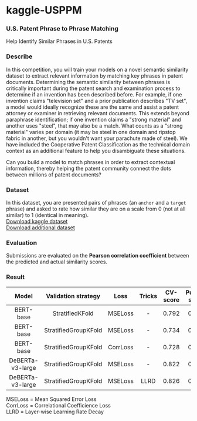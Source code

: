# kaggle-USPPM
### U.S. Patent Phrase to Phrase Matching  
Help Identify Similar Phrases in U.S. Patents

### Describe
In this competition, you will train your models on a novel semantic similarity dataset to extract relevant information by matching key phrases in patent documents. Determining the semantic similarity between phrases is critically important during the patent search and examination process to determine if an invention has been described before. For example, if one invention claims "television set" and a prior publication describes "TV set", a model would ideally recognize these are the same and assist a patent attorney or examiner in retrieving relevant documents. This extends beyond paraphrase identification; if one invention claims a "strong material" and another uses "steel", that may also be a match. What counts as a "strong material" varies per domain (it may be steel in one domain and ripstop fabric in another, but you wouldn't want your parachute made of steel). We have included the Cooperative Patent Classification as the technical domain context as an additional feature to help you disambiguate these situations.

Can you build a model to match phrases in order to extract contextual information, thereby helping the patent community connect the dots between millions of patent documents?

### Dataset
In this dataset, you are presented pairs of phrases (an <code>anchor</code> and a <code>target</code> phrase) and asked to rate how similar they are on a scale from 0 (not at all similar) to 1 (identical in meaning).  
[Download kaggle dataset](https://www.kaggle.com/competitions/us-patent-phrase-to-phrase-matching)  
[Download additional dataset](https://www.kaggle.com/datasets/xhlulu/cpc-codes)

### Evaluation
Submissions are evaluated on the **Pearson correlation coefficient** between the predicted and actual similarity scores.  

### Result
|Model| Validation strategy| Loss| Tricks| CV-score | Public-score |Private-score|
|:---:|:---:|:---:|:---:|:---:|:---:|:---:|
|BERT-base  |StratifiedKFold                |MSELoss    |-      |0.792|0.743|0.754|
|BERT-base  |StratifiedGroupKFold           |MSELoss    |-      |0.734|0.746|0.757|
|BERT-base  |StratifiedGroupKFold           |CorrLoss   |-      |0.728|0.740|0.753|
|DeBERTa-v3-large  |StratifiedGroupKFold    |MSELoss    |-      |0.822|0.836|0.852|
|DeBERTa-v3-large  |StratifiedGroupKFold    |MSELoss    |LLRD   |0.826|0.837 |0.852|

MSELoss     =   Mean Squared Error Loss  
CorrLoss    =   Correlational Coefficience Loss  
LLRD        =   Layer-wise Learning Rate Decay  
